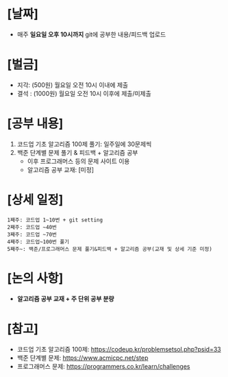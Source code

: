 # [날짜]
* 매주 **일요일 오후 10시까지** git에 공부한 내용/피드백 업로드

# [벌금]
- 지각: (500원) 월요일 오전 10시 이내에 제출
- 결석 : (1000원) 월요일 오전 10시 이후에 제출/미제출

# [공부 내용]
1. 코드업 기초 알고리즘 100제 풀기: 일주일에 30문제씩
2. 백준 단계별 문제 풀기 & 피드백 + 알고리즘 공부
    - 이후 프로그래머스 등의 문제 사이트 이용
   - 알고리즘 공부 교재: [미정]

# [상세 일정]
```
1째주: 코드업 1~10번 + git setting  
2째주: 코드업 ~40번  
3째주: 코드업 ~70번  
4째주: 코드업~100번 풀기  
5째주~: 백준/프로그래머스 문제 풀기&피드백 + 알고리즘 공부(교재 및 상세 기준 미정)  
```

# [논의 사항]
* **알고리즘 공부 교재 + 주 단위 공부 분량**

# [참고]
- 코드업 기초 알고리즘 100제: https://codeup.kr/problemsetsol.php?psid=33
- 백준 단계별 문제: https://www.acmicpc.net/step
- 프로그래머스 문제: https://programmers.co.kr/learn/challenges 

